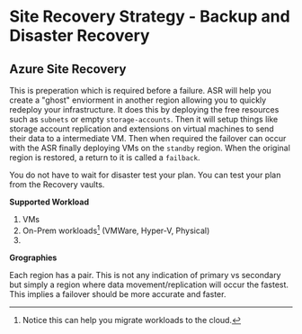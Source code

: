 # Site Recovery Strategy - Backup and Disaster Recovery

## Azure Site Recovery

This is preperation which is required before a failure. ASR will help you create a "ghost" enviorment in another region allowing you to quickly redeploy your infrastructure. It does this by deploying the free resources such as `subnets` or empty `storage-accounts`. Then it will setup things like storage account replication and extensions on virtual machines to send their data to a intermediate VM. Then when required the failover can occur with the ASR finally deploying VMs on the `standby` region. When the original region is restored, a return to it is called a `failback`.

You do not have to wait for disaster test your plan. You can test your plan from the Recovery vaults. 

**Supported Workload**
1. VMs
2. On-Prem workloads[^1] (VMWare, Hyper-V, Physical)
3. 


[^1]: Notice this can help you migrate workloads to the cloud.

**Grographies**

Each region has a pair. This is not any indication of primary vs secondary but simply a region where data movement/replication will occur the fastest. This implies a failover should be more accurate and faster.
